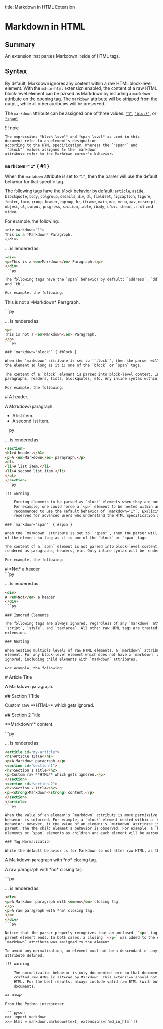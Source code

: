 title: Markdown in HTML Extension

# Markdown in HTML

## Summary

An extension that parses Markdown inside of HTML tags.

## Syntax

By default, Markdown ignores any content within a raw HTML block-level element. With the `md-in-html` extension
enabled, the content of a raw HTML block-level element can be parsed as Markdown by including  a `markdown` attribute
on the opening tag. The `markdown` attribute will be stripped from the output, while all other attributes will be
preserved.

The `markdown` attribute can be assigned one of three values: [`"1"`](#1), [`"block"`](#block), or [`"span"`](#span).

!!! note

    The expressions "block-level" and "span-level" as used in this document refer to an element's designation
    according to the HTML specification. Whereas the `"span"` and `"block"` values assigned to the `markdown`
    attribute refer to the Markdown parser's behavior.

### `markdown="1"` { #1 }

When the `markdown` attribute is set to `"1"`, then the parser will use the default behavior for that specific tag.

The following tags have the `block` behavior by default: `article`, `aside`, `blockquote`, `body`, `colgroup`,
`details`, `div`, `dl`, `fieldset`, `figcaption`, `figure`, `footer`, `form`, `group`, `header`, `hgroup`, `hr`,
`iframe`,  `main`, `map`, `menu`, `nav`, `noscript`, `object`, `ol`, `output`, `progress`, `section`, `table`,
`tbody`, `tfoot`, `thead`, `tr`,  `ul` and `video`.

For example, the following:

```py
<div markdown="1">
This is a *Markdown* Paragraph.
</div>
```

... is rendered as:

``` html
<div>
<p>This is a <em>Markdown</em> Paragraph.</p>
</div>
```py

The following tags have the `span` behavior by default: `address`, `dd`, `dt`, `h[1-6]`, `legend`, `li`, `p`, `td`,
and `th`.

For example, the following:

```
<p markdown="1">
This is not a *Markdown* Paragraph.
</p>
```py

... is rendered as:

``` html
<p>
This is not a <em>Markdown</em> Paragraph.
</p>
```py

### `markdown="block"` { #block }

When the `markdown` attribute is set to `"block"`, then the parser will force the `block` behavior on the contents of
the element so long as it is one of the `block` or `span` tags.

The content of a `block` element is parsed into block-level content. In other words, the text is rendered as
paragraphs, headers, lists, blockquotes, etc. Any inline syntax within those elements is processed as well.

For example, the following:

```
<section markdown="block">
# A header.

A *Markdown* paragraph.

* A list item.
* A second list item.

</section>
```py

... is rendered as:

``` html
<section>
<h1>A header.</h1>
<p>A <em>Markdown</em> paragraph.</p>
<ul>
<li>A list item.</li>
<li>A second list item.</li>
</ul>
</section>
```py

!!! warning

    Forcing elements to be parsed as `block` elements when they are not by default could result in invalid HTML.
    For example, one could force a `<p>` element to be nested within another `<p>` element. In most cases it is
    recommended to use the default behavior of `markdown="1"`. Explicitly setting `markdown="block"` should be
    reserved for advanced users who understand the HTML specification and how browsers parse and render HTML.

### `markdown="span"` { #span }

When the `markdown` attribute is set to `"span"`, then the parser will force the `span` behavior on the contents
of the element so long as it is one of the `block` or `span` tags.

The content of a `span` element is not parsed into block-level content. In other words, the content will not be
rendered as paragraphs, headers, etc. Only inline syntax will be rendered, such as links, strong, emphasis, etc.

For example, the following:

```
<div markdown="span">
# *Not* a header
</div>
```py

... is rendered as:

``` html
<div>
# <em>Not</em> a header
</div>
```py

### Ignored Elements

The following tags are always ignored, regardless of any `markdown` attribute: `canvas`, `math`, `option`, `pre`,
`script`, `style`, and `textarea`. All other raw HTML tags are treated as span-level tags and are not affected by this
extension.

### Nesting

When nesting multiple levels of raw HTML elements, a `markdown` attribute must be defined for each block-level
element. For any block-level element which does not have a `markdown` attribute, everything inside that element is
ignored, including child elements with `markdown` attributes.

For example, the following:

```
<article id="my-article" markdown="1">
# Article Title

A Markdown paragraph.

<section id="section-1" markdown="1">
## Section 1 Title

<p>Custom raw **HTML** which gets ignored.</p>

</section>

<section id="section-2" markdown="1">
## Section 2 Title

<p markdown="1">**Markdown** content.</p>

</section>

</article>
```py

... is rendered as:

```html
<article id="my-article">
<h1>Article Title</h1>
<p>A Markdown paragraph.</p>
<section id="section-1">
<h2>Section 1 Title</h2>
<p>Custom raw **HTML** which gets ignored.</p>
</section>
<section id="section-2">
<h2>Section 2 Title</h2>
<p><strong>Markdown</strong> content.</p>
</section>
</article>
```py

When the value of an element's `markdown` attribute is more permissive that its parent, then the parent's stricter
behavior is enforced. For example, a `block` element nested within a `span` element will be parsed using the `span`
behavior. However, if the value of an element's `markdown` attribute is the same as, or more restrictive than, its
parent, the the child element's behavior is observed. For example, a `block` element may contain either `block`
elements or `span` elements as children and each element will be parsed using the specified behavior.

### Tag Normalization

While the default behavior is for Markdown to not alter raw HTML, as this extension is parsing the content of raw HTML elements, it will do some normalization of the tags of block-level elements. For example, the following raw HTML:

```
<div markdown="1">
<p markdown="1">A Markdown paragraph with *no* closing tag.
<p>A raw paragraph with *no* closing tag.
</div>
```py

... is rendered as:

``` html
<div>
<p>A Markdown paragraph with <em>no</em> closing tag.
</p>
<p>A raw paragraph with *no* closing tag.
</p>
</div>
```py

Notice that the parser properly recognizes that an unclosed  `<p>` tag ends when another `<p>` tag begins or when the
parent element ends. In both cases, a closing `</p>` was added to the end of the element, regardless of whether a
`markdown` attribute was assigned to the element.

To avoid any normalization, an element must not be a descendant of any block-level element which has a `markdown`
attribute defined.

!!! warning

    The normalization behavior is only documented here so that document authors are not surprised when their carefully
    crafted raw HTML is altered by Markdown. This extension should not be relied on to normalize and generate valid
    HTML. For the best results, always include valid raw HTML (with both opening and closing tags) in your Markdown
    documents.

## Usage

From the Python interpreter:

``` pycon
>>> import markdown
>>> html = markdown.markdown(text, extensions=['md_in_html'])
```
